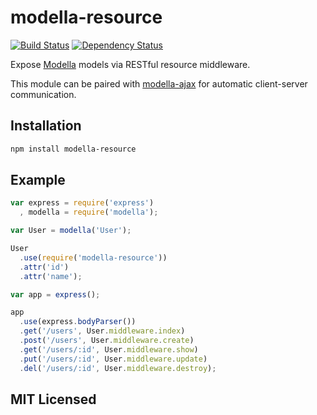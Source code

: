 # modella-resource

[![Build Status](https://secure.travis-ci.org/alexmingoia/modella-resource.png)](http://travis-ci.org/alexmingoia/modella-resource) 
[![Dependency Status](https://david-dm.org/alexmingoia/modella-resource.png)](http://david-dm.org/alexmingoia/modella-resource)

Expose [Modella](https://github.com/modella/modella/) models via RESTful resource middleware.

This module can be paired with [modella-ajax](https://github.com/modella/ajax)
for automatic client-server communication.

## Installation

```sh
npm install modella-resource
```

## Example

```javascript
var express = require('express')
  , modella = require('modella');

var User = modella('User');

User
  .use(require('modella-resource'))
  .attr('id')
  .attr('name');

var app = express();

app
  .use(express.bodyParser())
  .get('/users', User.middleware.index)
  .post('/users', User.middleware.create)
  .get('/users/:id', User.middleware.show)
  .put('/users/:id', User.middleware.update)
  .del('/users/:id', User.middleware.destroy);
```

## MIT Licensed
